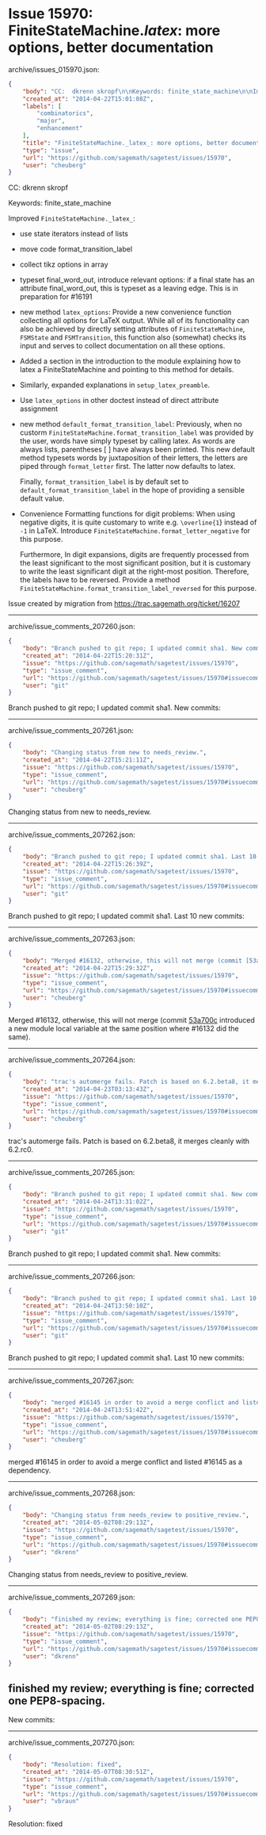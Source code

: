# Issue 15970: FiniteStateMachine._latex_: more options, better documentation

archive/issues_015970.json:
```json
{
    "body": "CC:  dkrenn skropf\n\nKeywords: finite_state_machine\n\nImproved `FiniteStateMachine._latex_`:\n* use state iterators instead of lists\n* move code format_transition_label\n* collect tikz options in array\n* typeset final_word_out, introduce relevant options: if a final state has an attribute  final_word_out, this is typeset as a leaving edge. This is in preparation for #16191\n* new method `latex_options`: Provide a new convenience function collecting all options for LaTeX output. While all of its functionality can also be achieved by directly setting attributes of `FiniteStateMachine`, `FSMState` and `FSMTransition`, this function also (somewhat) checks its input and serves to collect documentation on all these options.\n* Added a section in the introduction to the module explaining how to latex a FiniteStateMachine and pointing to this method for details.\n* Similarly, expanded explanations in `setup_latex_preamble`.\n* Use `latex_options` in other doctest instead of direct attribute assignment\n* new method `default_format_transition_label`: Previously, when no custorm `FiniteStateMachine.format_transition_label` was provided by the user, words have simply typeset by calling latex. As words are always lists, parentheses [ ] have always been printed.\n  This new default method typesets words by juxtaposition of their letters, the letters are piped through `format_letter` first. The latter now defaults to latex.\n    \n  Finally, `format_transition_label` is by default set to `default_format_transition_label` in the hope of providing a sensible default value.\n* Convenience Formatting functions for digit problems: When using negative digits, it is quite customary to write e.g. `\\overline{1`} instead of `-1` in LaTeX. Introduce `FiniteStateMachine.format_letter_negative` for this purpose.\n    \n  Furthermore, In digit expansions, digits are frequently processed from the least significant to the most significant position, but it is customary to write the least significant digit at the right-most position. Therefore, the labels have to be reversed. Provide a method `FiniteStateMachine.format_transition_label_reversed` for this purpose.\n\n\nIssue created by migration from https://trac.sagemath.org/ticket/16207\n\n",
    "created_at": "2014-04-22T15:01:08Z",
    "labels": [
        "combinatorics",
        "major",
        "enhancement"
    ],
    "title": "FiniteStateMachine._latex_: more options, better documentation",
    "type": "issue",
    "url": "https://github.com/sagemath/sagetest/issues/15970",
    "user": "cheuberg"
}
```
CC:  dkrenn skropf

Keywords: finite_state_machine

Improved `FiniteStateMachine._latex_`:
* use state iterators instead of lists
* move code format_transition_label
* collect tikz options in array
* typeset final_word_out, introduce relevant options: if a final state has an attribute  final_word_out, this is typeset as a leaving edge. This is in preparation for #16191
* new method `latex_options`: Provide a new convenience function collecting all options for LaTeX output. While all of its functionality can also be achieved by directly setting attributes of `FiniteStateMachine`, `FSMState` and `FSMTransition`, this function also (somewhat) checks its input and serves to collect documentation on all these options.
* Added a section in the introduction to the module explaining how to latex a FiniteStateMachine and pointing to this method for details.
* Similarly, expanded explanations in `setup_latex_preamble`.
* Use `latex_options` in other doctest instead of direct attribute assignment
* new method `default_format_transition_label`: Previously, when no custorm `FiniteStateMachine.format_transition_label` was provided by the user, words have simply typeset by calling latex. As words are always lists, parentheses [ ] have always been printed.
  This new default method typesets words by juxtaposition of their letters, the letters are piped through `format_letter` first. The latter now defaults to latex.
    
  Finally, `format_transition_label` is by default set to `default_format_transition_label` in the hope of providing a sensible default value.
* Convenience Formatting functions for digit problems: When using negative digits, it is quite customary to write e.g. `\overline{1`} instead of `-1` in LaTeX. Introduce `FiniteStateMachine.format_letter_negative` for this purpose.
    
  Furthermore, In digit expansions, digits are frequently processed from the least significant to the most significant position, but it is customary to write the least significant digit at the right-most position. Therefore, the labels have to be reversed. Provide a method `FiniteStateMachine.format_transition_label_reversed` for this purpose.


Issue created by migration from https://trac.sagemath.org/ticket/16207





---

archive/issue_comments_207260.json:
```json
{
    "body": "Branch pushed to git repo; I updated commit sha1. New commits:",
    "created_at": "2014-04-22T15:20:31Z",
    "issue": "https://github.com/sagemath/sagetest/issues/15970",
    "type": "issue_comment",
    "url": "https://github.com/sagemath/sagetest/issues/15970#issuecomment-207260",
    "user": "git"
}
```

Branch pushed to git repo; I updated commit sha1. New commits:



---

archive/issue_comments_207261.json:
```json
{
    "body": "Changing status from new to needs_review.",
    "created_at": "2014-04-22T15:21:11Z",
    "issue": "https://github.com/sagemath/sagetest/issues/15970",
    "type": "issue_comment",
    "url": "https://github.com/sagemath/sagetest/issues/15970#issuecomment-207261",
    "user": "cheuberg"
}
```

Changing status from new to needs_review.



---

archive/issue_comments_207262.json:
```json
{
    "body": "Branch pushed to git repo; I updated commit sha1. Last 10 new commits:",
    "created_at": "2014-04-22T15:26:39Z",
    "issue": "https://github.com/sagemath/sagetest/issues/15970",
    "type": "issue_comment",
    "url": "https://github.com/sagemath/sagetest/issues/15970#issuecomment-207262",
    "user": "git"
}
```

Branch pushed to git repo; I updated commit sha1. Last 10 new commits:



---

archive/issue_comments_207263.json:
```json
{
    "body": "Merged #16132, otherwise, this will not merge (commit [53a700c](http://git.sagemath.org/sage.git/commit/?id=53a700c61f5f05d3193b712483dbca169055e25a) introduced a new module local variable at the same position where #16132 did the same).",
    "created_at": "2014-04-22T15:29:32Z",
    "issue": "https://github.com/sagemath/sagetest/issues/15970",
    "type": "issue_comment",
    "url": "https://github.com/sagemath/sagetest/issues/15970#issuecomment-207263",
    "user": "cheuberg"
}
```

Merged #16132, otherwise, this will not merge (commit [53a700c](http://git.sagemath.org/sage.git/commit/?id=53a700c61f5f05d3193b712483dbca169055e25a) introduced a new module local variable at the same position where #16132 did the same).



---

archive/issue_comments_207264.json:
```json
{
    "body": "trac's automerge fails. Patch is based on 6.2.beta8, it merges cleanly with 6.2.rc0.",
    "created_at": "2014-04-23T03:13:43Z",
    "issue": "https://github.com/sagemath/sagetest/issues/15970",
    "type": "issue_comment",
    "url": "https://github.com/sagemath/sagetest/issues/15970#issuecomment-207264",
    "user": "cheuberg"
}
```

trac's automerge fails. Patch is based on 6.2.beta8, it merges cleanly with 6.2.rc0.



---

archive/issue_comments_207265.json:
```json
{
    "body": "Branch pushed to git repo; I updated commit sha1. New commits:",
    "created_at": "2014-04-24T13:31:02Z",
    "issue": "https://github.com/sagemath/sagetest/issues/15970",
    "type": "issue_comment",
    "url": "https://github.com/sagemath/sagetest/issues/15970#issuecomment-207265",
    "user": "git"
}
```

Branch pushed to git repo; I updated commit sha1. New commits:



---

archive/issue_comments_207266.json:
```json
{
    "body": "Branch pushed to git repo; I updated commit sha1. Last 10 new commits:",
    "created_at": "2014-04-24T13:50:10Z",
    "issue": "https://github.com/sagemath/sagetest/issues/15970",
    "type": "issue_comment",
    "url": "https://github.com/sagemath/sagetest/issues/15970#issuecomment-207266",
    "user": "git"
}
```

Branch pushed to git repo; I updated commit sha1. Last 10 new commits:



---

archive/issue_comments_207267.json:
```json
{
    "body": "merged #16145 in order to avoid a merge conflict and listed #16145 as a dependency.",
    "created_at": "2014-04-24T13:51:42Z",
    "issue": "https://github.com/sagemath/sagetest/issues/15970",
    "type": "issue_comment",
    "url": "https://github.com/sagemath/sagetest/issues/15970#issuecomment-207267",
    "user": "cheuberg"
}
```

merged #16145 in order to avoid a merge conflict and listed #16145 as a dependency.



---

archive/issue_comments_207268.json:
```json
{
    "body": "Changing status from needs_review to positive_review.",
    "created_at": "2014-05-02T08:29:13Z",
    "issue": "https://github.com/sagemath/sagetest/issues/15970",
    "type": "issue_comment",
    "url": "https://github.com/sagemath/sagetest/issues/15970#issuecomment-207268",
    "user": "dkrenn"
}
```

Changing status from needs_review to positive_review.



---

archive/issue_comments_207269.json:
```json
{
    "body": "finished my review; everything is fine; corrected one PEP8-spacing.\n----\nNew commits:",
    "created_at": "2014-05-02T08:29:13Z",
    "issue": "https://github.com/sagemath/sagetest/issues/15970",
    "type": "issue_comment",
    "url": "https://github.com/sagemath/sagetest/issues/15970#issuecomment-207269",
    "user": "dkrenn"
}
```

finished my review; everything is fine; corrected one PEP8-spacing.
----
New commits:



---

archive/issue_comments_207270.json:
```json
{
    "body": "Resolution: fixed",
    "created_at": "2014-05-07T08:30:51Z",
    "issue": "https://github.com/sagemath/sagetest/issues/15970",
    "type": "issue_comment",
    "url": "https://github.com/sagemath/sagetest/issues/15970#issuecomment-207270",
    "user": "vbraun"
}
```

Resolution: fixed
